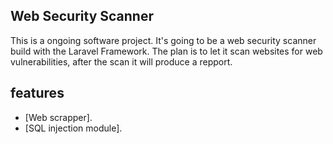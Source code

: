 ## Web Security Scanner

This is a ongoing software project. It's going to be a web security scanner build with the Laravel Framework. The plan is to let it scan websites for web vulnerabilities, after the scan it will produce a repport.

## features

- [Web scrapper].
- [SQL injection module].

